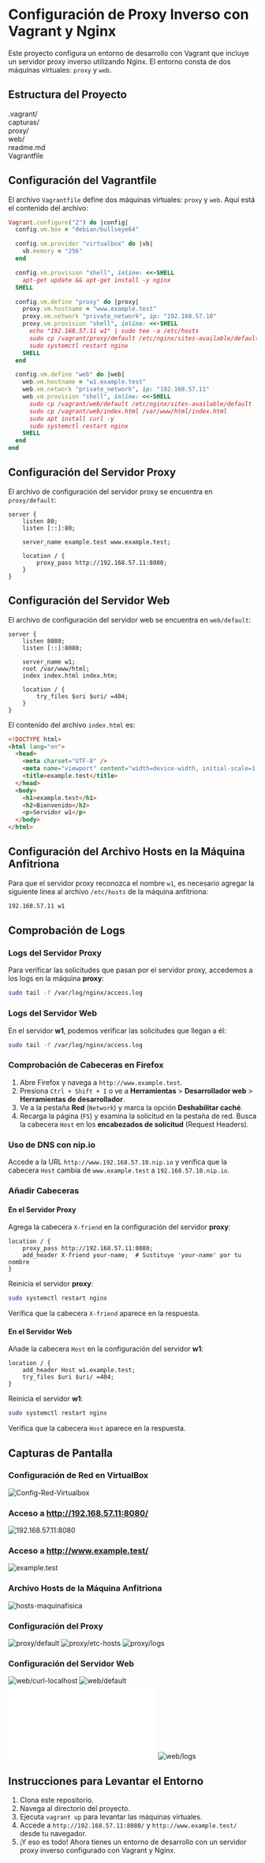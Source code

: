# Configuración de Proxy Inverso con Vagrant y Nginx

Este proyecto configura un entorno de desarrollo con Vagrant que incluye un servidor proxy inverso utilizando Nginx. El entorno consta de dos máquinas virtuales: `proxy` y `web`.

## Estructura del Proyecto

.vagrant/  
capturas/  
proxy/  
web/  
readme.md  
Vagrantfile

## Configuración del Vagrantfile

El archivo `Vagrantfile` define dos máquinas virtuales: `proxy` y `web`. Aquí está el contenido del archivo:

```ruby
Vagrant.configure("2") do |config|
  config.vm.box = "debian/bullseye64"

  config.vm.provider "virtualbox" do |vb|
    vb.memory = "256"
  end

  config.vm.provision "shell", inline: <<-SHELL
    apt-get update && apt-get install -y nginx
  SHELL

  config.vm.define "proxy" do |proxy|
    proxy.vm.hostname = "www.example.test"
    proxy.vm.network "private_network", ip: "192.168.57.10"
    proxy.vm.provision "shell", inline: <<-SHELL
      echo "192.168.57.11 w1" | sudo tee -a /etc/hosts
      sudo cp /vagrant/proxy/default /etc/nginx/sites-available/default
      sudo systemctl restart nginx
    SHELL
  end

  config.vm.define "web" do |web|
    web.vm.hostname = "w1.example.test"
    web.vm.network "private_network", ip: "192.168.57.11"
    web.vm.provision "shell", inline: <<-SHELL
      sudo cp /vagrant/web/default /etc/nginx/sites-available/default
      sudo cp /vagrant/web/index.html /var/www/html/index.html
      sudo apt install curl -y
      sudo systemctl restart nginx
    SHELL
  end
end
```

## Configuración del Servidor Proxy

El archivo de configuración del servidor proxy se encuentra en `proxy/default`:

```nginx
server {
    listen 80;
    listen [::]:80;

    server_name example.test www.example.test;

    location / {
        proxy_pass http://192.168.57.11:8080;
    }
}
```

## Configuración del Servidor Web

El archivo de configuración del servidor web se encuentra en `web/default`:

```nginx
server {
    listen 8080;
    listen [::]:8080;

    server_name w1;
    root /var/www/html;
    index index.html index.htm;

    location / {
        try_files $uri $uri/ =404;
    }
}
```

El contenido del archivo `index.html` es:

```html
<!DOCTYPE html>
<html lang="en">
  <head>
    <meta charset="UTF-8" />
    <meta name="viewport" content="width=device-width, initial-scale=1.0" />
    <title>example.test</title>
  </head>
  <body>
    <h1>example.test</h1>
    <h2>Bienvenido</h2>
    <p>Servidor w1</p>
  </body>
</html>
```

## Configuración del Archivo Hosts en la Máquina Anfitriona

Para que el servidor proxy reconozca el nombre `w1`, es necesario agregar la siguiente línea al archivo `/etc/hosts` de la máquina anfitriona:

```bash
192.168.57.11 w1
```

## Comprobación de Logs

### Logs del Servidor Proxy

Para verificar las solicitudes que pasan por el servidor proxy, accedemos a los logs en la máquina **proxy**:

```bash
sudo tail -f /var/log/nginx/access.log
```

### Logs del Servidor Web

En el servidor **w1**, podemos verificar las solicitudes que llegan a él:

```bash
sudo tail -f /var/log/nginx/access.log
```

### Comprobación de Cabeceras en Firefox

1. Abre Firefox y navega a `http://www.example.test`.
2. Presiona `Ctrl + Shift + I` o ve a **Herramientas** > **Desarrollador web** > **Herramientas de desarrollador**.
3. Ve a la pestaña **Red** (`Network`) y marca la opción **Deshabilitar caché**.
4. Recarga la página (`F5`) y examina la solicitud en la pestaña de red. Busca la cabecera `Host` en los **encabezados de solicitud** (Request Headers).

### Uso de DNS con nip.io

Accede a la URL `http://www.192.168.57.10.nip.io` y verifica que la cabecera `Host` cambia de `www.example.test` a `192.168.57.10.nip.io`.

### Añadir Cabeceras

#### En el Servidor Proxy

Agrega la cabecera `X-friend` en la configuración del servidor **proxy**:

```nginx
location / {
    proxy_pass http://192.168.57.11:8080;
    add_header X-friend your-name;  # Sustituye 'your-name' por tu nombre
}
```

Reinicia el servidor **proxy**:

```bash
sudo systemctl restart nginx
```

Verifica que la cabecera `X-friend` aparece en la respuesta.

#### En el Servidor Web

Añade la cabecera `Host` en la configuración del servidor **w1**:

```nginx
location / {
    add_header Host w1.example.test;
    try_files $uri $uri/ =404;
}
```

Reinicia el servidor **w1**:

```bash
sudo systemctl restart nginx
```

Verifica que la cabecera `Host` aparece en la respuesta.

## Capturas de Pantalla

### Configuración de Red en VirtualBox

![Config-Red-Virtualbox](capturas/Config-Red-Virtualbox.png)

### Acceso a http://192.168.57.11:8080/

![192.168.57.11:8080](capturas/192.168.57.11.8080.png)

### Acceso a http://www.example.test/

![example.test](capturas/example.test.png)

### Archivo Hosts de la Máquina Anfitriona

![hosts-maquinafisica](capturas/hosts-maquinafisica.png)

### Configuración del Proxy

![proxy/default](capturas/proxy/default.png)
![proxy/etc-hosts](capturas/proxy/etc-hosts.png)
![proxy/logs](capturas/proxy/logs.png)

### Configuración del Servidor Web

![web/curl-localhost](capturas/web/curl-localhost.png)
![web/default](capturas/web/default.png)
![web/index.html](capturas/web/index.html)
![web/logs](capturas/web/logs.png)

## Instrucciones para Levantar el Entorno

1. Clona este repositorio.
2. Navega al directorio del proyecto.
3. Ejecuta `vagrant up` para levantar las máquinas virtuales.
4. Accede a `http://192.168.57.11:8080/` y `http://www.example.test/` desde tu navegador.
5. ¡Y eso es todo! Ahora tienes un entorno de desarrollo con un servidor proxy inverso configurado con Vagrant y Nginx.
